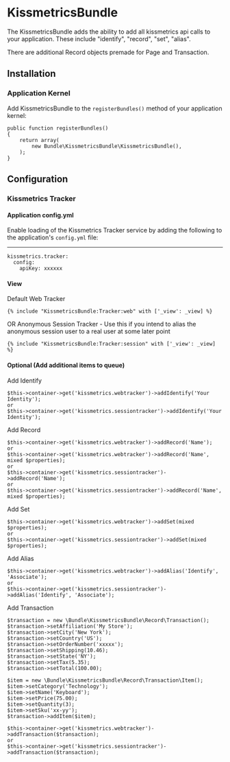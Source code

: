 # KissmetricsBundle

The KissmetricsBundle adds the ability to add all kissmetrics api calls
to your application. These include "identify", "record", "set", "alias".

There are additional Record objects premade for Page and Transaction.

## Installation

### Application Kernel

Add KissmetricsBundle to the `registerBundles()` method of your application kernel:

    public function registerBundles()
    {
        return array(
            new Bundle\KissmetricsBundle\KissmetricsBundle(),
        );
    }

## Configuration

### Kissmetrics Tracker

#### Application config.yml
Enable loading of the Kissmetrics Tracker service by adding the following to the application's `config.yml` file:
- - -
    kissmetrics.tracker:
      config:
        apiKey: xxxxxx

#### View
Default Web Tracker

    {% include "KissmetricsBundle:Tracker:web" with ['_view': _view] %}

OR Anonymous Session Tracker - Use this if you intend to alias the anonymous session user to a real user at some later point

    {% include "KissmetricsBundle:Tracker:session" with ['_view': _view] %}

#### Optional (Add additional items to queue)
Add Identify

    $this->container->get('kissmetrics.webtracker')->addIdentify('Your Identity');
    or
    $this->container->get('kissmetrics.sessiontracker')->addIdentify('Your Identity');

Add Record

    $this->container->get('kissmetrics.webtracker')->addRecord('Name');
    or
    $this->container->get('kissmetrics.webtracker')->addRecord('Name', mixed $properties);
    or
    $this->container->get('kissmetrics.sessiontracker')->addRecord('Name');
    or
    $this->container->get('kissmetrics.sessiontracker')->addRecord('Name', mixed $properties);

Add Set

    $this->container->get('kissmetrics.webtracker')->addSet(mixed $properties);
    or
    $this->container->get('kissmetrics.sessiontracker')->addSet(mixed $properties);

Add Alias

    $this->container->get('kissmetrics.webtracker')->addAlias('Identify', 'Associate');
    or
    $this->container->get('kissmetrics.sessiontracker')->addAlias('Identify', 'Associate');

Add Transaction

    $transaction = new \Bundle\KissmetricsBundle\Record\Transaction();
    $transaction->setAffiliation('My Store');
    $transaction->setCity('New York');
    $transaction->setCountry('US');
    $transaction->setOrderNumber('xxxxx');
    $transaction->setShipping(10.46);
    $transaction->setState('NY');
    $transaction->setTax(5.35);
    $transaction->setTotal(100.00);
    
    $item = new \Bundle\KissmetricsBundle\Record\Transaction\Item();
    $item->setCategory('Technology');
    $item->setName('Keyboard');
    $item->setPrice(75.00);
    $item->setQuantity(3);
    $item->setSku('xx-yy');
    $transaction->addItem($item);

    $this->container->get('kissmetrics.webtracker')->addTransaction($transaction);
    or
    $this->container->get('kissmetrics.sessiontracker')->addTransaction($transaction);
